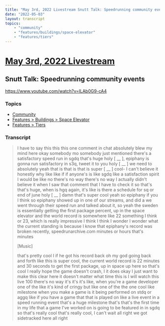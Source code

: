```yaml
---
title: "May 3rd, 2022 Livestream Snutt Talk: Speedrunning community events"
date: "2022-05-03"
layout: transcript
topics:
    - "community"
    - "features/buildings/space-elevator"
    - "features/tiers"
---
```

# [May 3rd, 2022 Livestream](../2022-05-03.md)
## Snutt Talk: Speedrunning community events
https://www.youtube.com/watch?v=ILAb0G9-cA4

### Topics
* [Community](../topics/community.md)
* [Features > Buildings > Space Elevator](../topics/features/buildings/space-elevator.md)
* [Features > Tiers](../topics/features/tiers.md)

### Transcript

> I have to say this this this one comment in chat absolutely blew my mind here okay somebody mo somebody just mentioned there's a satisfactory speed run in sgdq that's huge holy [ __ ], epiphany is gonna run satisfactory in s3q, tweet it to you holy [ __ ] we need to absolutely yeah that is that is that is super [ __ ] cool- I can't believe it honestly why like like if if anyone's is like sgdq like a satisfaction spirit I would be like no there's no way there's no way I actually didn't believe it when I saw that comment that I have to check it so that's that's huge, when is hgq again, it's like is there a schedule for sq or end of june holy [ __ ] damn that's super cool yeah so epiphany if you I think so epiphany showed up in one of our streams, and did a we went through their speed run and talked about it, so yeah the sweden is essentially getting the first package percent, up in the space elevator and the world record is somewhere like 22 something I think or 23, which is really impressive I think I think I wonder I wonder what the current standing is because I know that epiphany's record was broken recently, speedrunarchive.com minutes or hours that's minutes
>
> [Music]
>
> that's pretty cool I if he got his record back oh my god going back and forth like this is super cool, the current world record is 22 minutes and 30 seconds to get the first package, up in space up here so that's cool I really hope the game doesn't crash, I it does okay I just want to make this clear here it doesn't matter what time this is I will watch this live 100 there's no way it's it's it's like, when you're a game developer one of the like it's kind of cringy but like one of the the one cool like milestone when you make a game is it being performed on stdq or aggq like if you have a game that that is played on like a live event in a speed running event that's a huge milestone that's that's the first time in my life that a game I've worked on is going to be featured in in sgdq so that's really cool that's really cool, I can't wait all right we got sidetracked here all right
